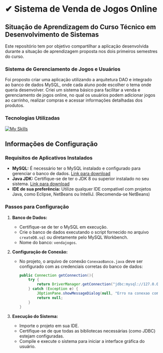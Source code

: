 # ✔ Sistema de Venda de Jogos Online

## Situação de Aprendizagem do Curso Técnico em Desenvolvimento de Sistemas
Este repositório tem por objetivo compartilhar a aplicação desenvolvida durante a situação de aprendizagem proposta nos dois primeiros semestres do curso.

### Sistema de Gerenciamento de Jogos e Usuários
Foi proposto criar uma aplicação utilizando a arquitetura DAO e integrado ao banco de dados MySQL, onde cada aluno pode escolher o tema onde queria desenvolver. Criei um sistema básico para facilitar a venda e gerenciamento de jogos online, no qual os usuários podem adicionar jogos ao carrinho, realizar compras e acessar informações detalhadas dos produtos.


### Tecnologias Utilizadas
[![My Skills](https://skillicons.dev/icons?i=java,mysql)](https://skillicons.dev)

## Informações de Configuração

### Requisitos de Aplicativos Instalados
- **MySQL:** É necessário ter o MySQL instalado e configurado para gerenciar o banco de dados. [Link para download](https://dev.mysql.com/downloads/)
- **Java JDK:** Certifique-se de ter o JDK 8 ou superior instalado no seu sistema. [Link para download](https://www.oracle.com/java/technologies/javase-downloads.html)
- **IDE de sua preferência:** Utilize qualquer IDE compatível com projetos Java, como Eclipse, NetBeans ou IntelliJ. (Recomenda-se NetBeans)

### Passos para Configuração
1. **Banco de Dados:**
   - Certifique-se de ter o MySQL em execução.
   - Crie o banco de dados executando o script fornecido no arquivo `createDB.sql` ou diretamente pelo MySQL Workbench.
   - Nome do banco: `vendajogos`.

2. **Configuração de Conexão:**
   - No projeto, o arquivo de conexão `ConexaoBanco.java` deve ser configurado com as credenciais corretas do banco de dados:
     ```java
     public Connection getConnection(){
         try {
             return DriverManager.getConnection("jdbc:mysql://127.0.0.1:3306/vendajogos", "usuario", "senha");
         } catch (Exception e) {
             JOptionPane.showMessageDialog(null, "Erro na conexao com banco: " + e.getMessage());
             return null;
         }
     }
     ```

3. **Execução do Sistema:**
   - Importe o projeto em sua IDE.
   - Certifique-se de que todas as bibliotecas necessárias (como JDBC) estejam configuradas.
   - Compile e execute o sistema para iniciar a interface gráfica do usuário.
